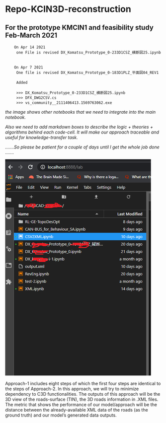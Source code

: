 # Repo-KCIN3D-reconstruction
## For the prototype KMCIN1 and feasibility study Feb-March 2021

        On Apr 14 2021
         one File is revised DX_Komatsu_Prototype_0-233D1CSZ_横断図25.ipynb
        
        
        On Apr 7 2021
         One file is revised DX_Komatsu_Prototype_0-183D1PLZ_平面図04_REV1
         
         Added 
         
         >>> DX_Komatsu_Prototype_0-233D1CSZ_横断図25.ipynb
         >>> DFX_DWG2CSV.cs
         >>> vs_community__2111406413.1569763062.exe


*the image shows other notebooks that we need to integrate into the main notebook.*

*Also we need to add markdown boxes to describe the logic + theories + algorithms behind each code-cell. It will make our approach traceable and useful for knowledge-transfer task.*

*.......So please be patient for a couple of days until I get the whole job done .......*

![Image](https://github.com/Shahabks/Repo-KCIN3D-reconstruction/blob/main/Picture1.png)


Approach-1 includes eight steps of which the first four steps are identical to the steps of Approach-2. In this approach, we will try to minimize dependency to C3D functionalities. The outputs of this approach will be the 3D view of the roads-surface (TIN), the 3D roads information in .XML files. The metric that shows the performance of our model/approach will be the distance between the already-available XML data of the roads (as the ground truth) and our model’s generated data outputs. 


         
